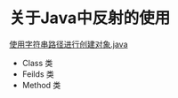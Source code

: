 # 关于Java中反射的使用

[使用字符串路径进行创建对象.java](code%2FStringReflectObject.java)

- Class  类
- Feilds 类
- Method 类





